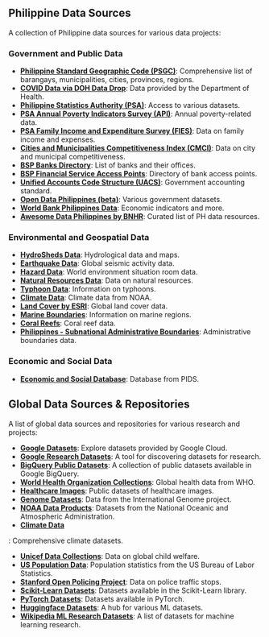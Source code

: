 ## Philippine Data Sources

A collection of Philippine data sources for various data projects:

### Government and Public Data
- **[Philippine Standard Geographic Code (PSGC)](https://psa.gov.ph/classification/psgc)**: Comprehensive list of barangays, municipalities, cities, provinces, regions.
- **[COVID Data via DOH Data Drop](https://drive.google.com/drive/folders/1ZPPcVU4M7T-dtRyUceb0pMAd8ickYf8o)**: Data provided by the Department of Health.
- **[Philippine Statistics Authority (PSA)](https://openstat.psa.gov.ph/Database)**: Access to various datasets.
- **[PSA Annual Poverty Indicators Survey (API)](https://psa.gov.ph/content/annual-poverty-indicators-survey-apis)**: Annual poverty-related data.
- **[PSA Family Income and Expenditure Survey (FIES)](https://psa.gov.ph/statistics/income-expenditure/fies)**: Data on family income and expenses.
- **[Cities and Municipalities Competitiveness Index (CMCI)](https://cmci.dti.gov.ph/)**: Data on city and municipal competitiveness.
- **[BSP Banks Directory](https://www.bsp.gov.ph/SitePages/FinancialStability/DirBanksFIList.aspx)**: List of banks and their offices.
- **[BSP Financial Service Access Points](https://www.bsp.gov.ph/SitePages/InclusiveFinance/FinancialServiceAP.aspx)**: Directory of bank access points.
- **[Unified Accounts Code Structure (UACS)](https://www.uacs.gov.ph/)**: Government accounting standard.
- **[Open Data Philippines (beta)](https://data.gov.ph/index/home)**: Various government datasets.
- **[World Bank Philippines Data](https://data.worldbank.org/country/PH)**: Economic indicators and more.
- **[Awesome Data Philippines by BNHR](https://github.com/benhur07b/awesome-data-philippines)**: Curated list of PH data resources.

### Environmental and Geospatial Data
- **[HydroSheds Data](https://www.hydrosheds.org/)**: Hydrological data and maps.
- **[Earthquake Data](https://earthquake.usgs.gov/data/)**: Global seismic activity data.
- **[Hazard Data](https://wesr.unepgrid.ch/?project=MX-XVK-HPH-OGN-HVE-GGN&language=en)**: World environment situation room data.
- **[Natural Resources Data](https://resourcewatch.org/)**: Data on natural resources.
- **[Typhoon Data](https://typhoon2000.ph/)**: Information on typhoons.
- **[Climate Data](https://www.ncdc.noaa.gov/ibtracs/)**: Climate data from NOAA.
- **[Land Cover by ESRI](https://livingatlas.arcgis.com/landcoverexplorer/)**: Global land cover data.
- **[Marine Boundaries](https://www.marineregions.org/)**: Information on marine regions.
- **[Coral Reefs](https://allencoralatlas.org/atlas/#4.12/8.7755/124.8789)**: Coral reef data.
- **[Philippines - Subnational Administrative Boundaries](https://data.humdata.org/dataset/cod-ab-phl)**: Administrative boundaries data.

### Economic and Social Data
- **[Economic and Social Database](https://econdb.pids.gov.ph/tablecategories/index/3)**: Database from PIDS.

## Global Data Sources & Repositories

A list of global data sources and repositories for various research and projects:

- **[Google Datasets](https://cloud.google.com/datasets)**: Explore datasets provided by Google Cloud.
- **[Google Research Datasets](https://datasetsearch.research.google.com/)**: A tool for discovering datasets for research.
- **[BigQuery Public Datasets](https://cloud.google.com/bigquery/public-data)**: A collection of public datasets available in Google BigQuery.
- **[World Health Organization Collections](https://www.who.int/data/collections)**: Global health data from WHO.
- **[Healthcare Images](https://cloud.google.com/healthcare-api/docs/resources/public-datasets/idc)**: Public datasets of healthcare images.
- **[Genome Datasets](https://www.internationalgenome.org/data)**: Data from the International Genome project.
- **[NOAA Data Products](https://www.ncei.noaa.gov/products)**: Datasets from the National Oceanic and Atmospheric Administration.
- **[Climate Data](https://www.climate.gov/maps-data/all)**

: Comprehensive climate datasets.
- **[Unicef Data Collections](https://data.unicef.org/resources/dataset/sowc-2019-statistical-tables/)**: Data on global child welfare.
- **[US Population Data](https://www.bls.gov/cps/tables.htm)**: Population statistics from the US Bureau of Labor Statistics.
- **[Stanford Open Policing Project](https://openpolicing.stanford.edu/)**: Data on police traffic stops.
- **[Scikit-Learn Datasets](https://scikit-learn.org/stable/datasets/toy_dataset.html)**: Datasets available in the Scikit-Learn library.
- **[PyTorch Datasets](https://pytorch.org/vision/stable/datasets.html)**: Datasets available in PyTorch.
- **[Huggingface Datasets](https://huggingface.co/datasets)**: A hub for various ML datasets.
- **[Wikipedia ML Research Datasets](https://en.wikipedia.org/wiki/List_of_datasets_for_machine-learning_research)**: A list of datasets for machine learning research.

